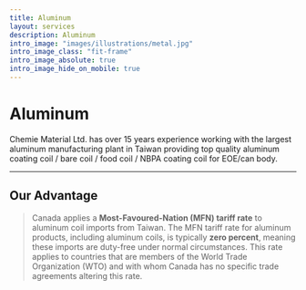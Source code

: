 ```yaml
---
title: Aluminum
layout: services
description: Aluminum
intro_image: "images/illustrations/metal.jpg"
intro_image_class: "fit-frame"
intro_image_absolute: true
intro_image_hide_on_mobile: true
---
```


# Aluminum
Chemie Material Ltd. has over 15 years experience working with the largest aluminum manufacturing plant in Taiwan providing top quality aluminum coating coil / bare coil / food coil / NBPA coating coil for EOE/can body.

---

## Our Advantage
>Canada applies a **Most-Favoured-Nation (MFN) tariff rate** to aluminum coil imports from Taiwan. The MFN tariff rate for aluminum products, including aluminum coils, is typically **zero percent**, meaning these imports are duty-free under normal circumstances. This rate applies to countries that are members of the World Trade Organization (WTO) and with whom Canada has no specific trade agreements altering this rate.​